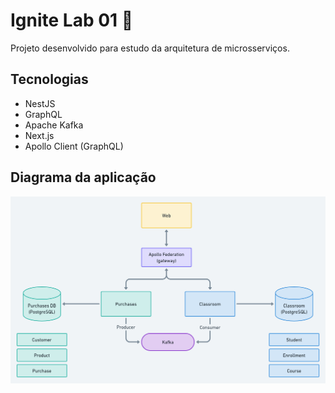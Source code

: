 # Ignite Lab 01 🚀

Projeto desenvolvido para estudo da arquitetura de microsserviços.

## Tecnologias

- NestJS
- GraphQL
- Apache Kafka
- Next.js
- Apollo Client (GraphQL)

## Diagrama da aplicação

![Application Diagram](/.github/diagram.png)
